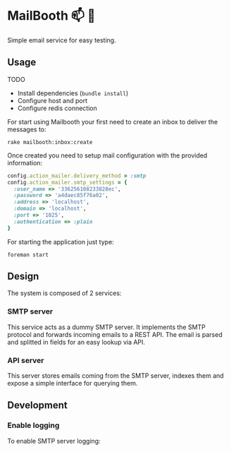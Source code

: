 # MailBooth :mailbox: :eyes:
Simple email service for easy testing.

## Usage
TODO
* Install dependencies (`bundle install`)
* Configure host and port
* Configure redis connection

For start using Mailbooth your first need to create an inbox to deliver the messages to:
```
rake mailbooth:inbox:create
```

Once created you need to setup mail configuration with the provided information:
```ruby
config.action_mailer.delivery_method = :smtp
config.action_mailer.smtp_settings = {
  :user_name => '336256108233828ec',
  :password => 'a4daec85f76a02',
  :address => 'localhost',
  :domain => 'localhost',
  :port => '1025',
  :authentication => :plain
}
```

For starting the application just type:
```
foreman start
```

## Design
The system is composed of 2 services:

### SMTP server
This service acts as a dummy SMTP server. It implements the SMTP protocol and forwards incoming emails to a REST API. The email is parsed and splitted in fields for an easy lookup via API.

### API server
This server stores emails coming from the SMTP server, indexes them and expose a simple interface for querying them.

## Development

### Enable logging
To enable SMTP server logging:
```
```